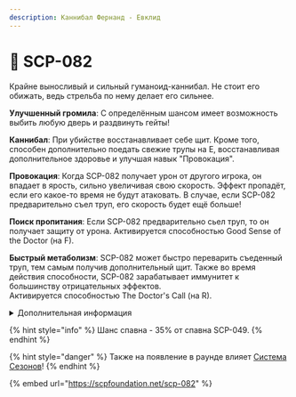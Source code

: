 ```yaml
---
description: Каннибал Фернанд - Евклид
---
```


# 🥩 SCP-082

Крайне выносливый и сильный гуманоид-каннибал. Не стоит его обижать, ведь стрельба по нему делает его сильнее.

**Улучшенный громила**: С определённым шансом имеет возможность выбить любую дверь и раздвинуть гейты!

**Каннибал**: При убийстве восстанавливает себе щит. Кроме того, способен дополнительно поедать свежие трупы на E, восстанавливая дополнительное здоровье и улучшая навык "Провокация".

**Провокация**: Когда SCP-082 получает урон от другого игрока, он впадает в ярость, сильно увеличивая свою скорость. Эффект пропадёт, если его какое-то время не будут атаковать. В случае, если SCP-082 предварительно съел труп, его скорость будет ещё больше!

**Поиск пропитания**: Если SCP-082 предварительно сьел труп, то он получает защиту от урона. Активируется способностью Good Sense of the Doctor (на F).

**Быстрый метаболизм**: SCP-082 может быстро переварить съеденный труп, тем самым получив дополнительный щит. Также во время действия способности, SCP-082 зарабатывает иммунитет к большинству отрицательных эффектов.\
Активируется способностью The Doctor's Call (на R).

<details>

<summary>Дополнительная информация</summary>

* **Класс**: SCP-049
* **Роль в команде**: Танк

</details>

{% hint style="info" %}
Шанс спавна - 35% от спавна SCP-049.
{% endhint %}

{% hint style="danger" %}
Также на появление в раунде влияет [Система Сезонов](../../server-systems/seasons-system.md)!
{% endhint %}

{% embed url="https://scpfoundation.net/scp-082" %}
